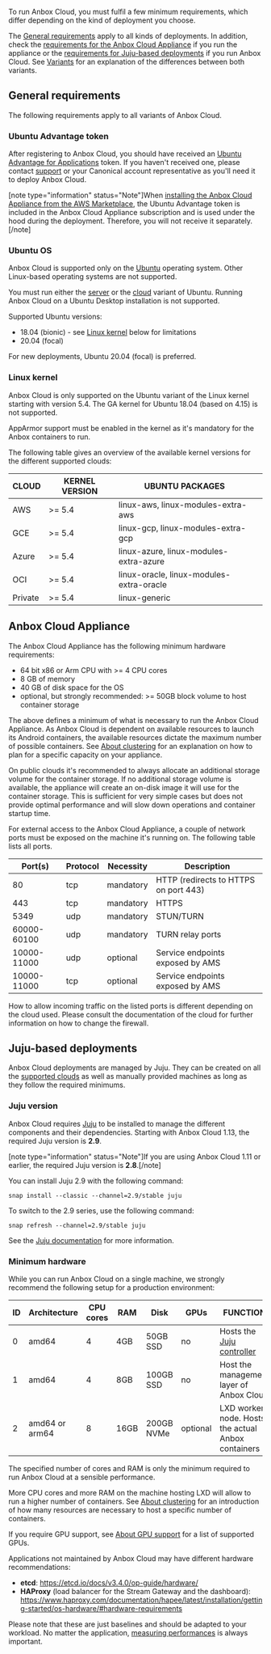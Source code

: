 To run Anbox Cloud, you must fulfil a few minimum requirements, which differ depending on the kind of deployment you choose.

The [General requirements](#general) apply to all kinds of deployments. In addition, check the [requirements for the Anbox Cloud Appliance](#appliance) if you run the appliance or the [requirements for Juju-based deployments](#juju-based) if you run Anbox Cloud. See [Variants](https://discourse.ubuntu.com/t/anbox-cloud-overview/17802#variants) for an explanation of the differences between both variants.

<a name="general"></a>
## General requirements

The following requirements apply to all variants of Anbox Cloud.

### Ubuntu Advantage token

After registering to Anbox Cloud, you should have received an [Ubuntu Advantage for Applications](https://ubuntu.com/advantage) token. If you haven't received one, please contact [support](https://support.canonical.com/) or your Canonical account representative as you'll need it to deploy Anbox Cloud.

[note type="information" status="Note"]When [installing the Anbox Cloud Appliance from the AWS Marketplace](https://discourse.ubuntu.com/t/install-appliance/22681#install-aws), the Ubuntu Advantage token is included in the Anbox Cloud Appliance subscription and is used under the hood during the deployment. Therefore, you will not receive it separately.[/note]

### Ubuntu OS

Anbox Cloud is supported only on the [Ubuntu](https://ubuntu.com/) operating system. Other Linux-based operating systems are not supported.

You must run either the [server](https://ubuntu.com/download/server) or the [cloud](https://ubuntu.com/download/cloud) variant of Ubuntu. Running Anbox Cloud on a Ubuntu Desktop installation is not supported.

Supported Ubuntu versions:

* 18.04 (bionic) - see [Linux kernel](#linux-kernel) below for limitations
* 20.04 (focal)

For new deployments, Ubuntu 20.04 (focal) is preferred.

<a name="linux-kernel"></a>
### Linux kernel

Anbox Cloud is only supported on the Ubuntu variant of the Linux kernel starting with version 5.4. The GA kernel for Ubuntu 18.04 (based on 4.15) is not supported.

AppArmor support must be enabled in the kernel as it's mandatory for the Anbox containers to run.

The following table gives an overview of the available kernel versions for the different supported clouds:

|CLOUD|KERNEL VERSION|UBUNTU PACKAGES||
| --- | --- | --- | --- |
|AWS|>= 5.4|linux-aws, linux-modules-extra-aws||
|GCE|>= 5.4|linux-gcp, linux-modules-extra-gcp||
|Azure|>= 5.4|linux-azure, linux-modules-extra-azure||
|OCI|>= 5.4|linux-oracle, linux-modules-extra-oracle||
|Private|>= 5.4|linux-generic||

<a name="appliance"></a>
## Anbox Cloud Appliance

The Anbox Cloud Appliance has the following minimum hardware requirements:

* 64 bit x86 or Arm CPU with >= 4 CPU cores
* 8 GB of memory
* 40 GB of disk space for the OS
* optional, but strongly recommended: >= 50GB block volume to host container storage

The above defines a minimum of what is necessary to run the Anbox Cloud Appliance. As Anbox Cloud is dependent on available resources to launch its Android containers, the available resources dictate the maximum number of possible containers. See [About clustering](https://discourse.ubuntu.com/t/capacity-planning/17765) for an explanation on how to plan for a specific capacity on your appliance.

On public clouds it's recommended to always allocate an additional storage volume for the container storage. If no additional storage volume is available, the appliance will create an on-disk image it will use for the container storage. This is sufficient for very simple cases but does not provide optimal performance and will slow down operations and container startup time.

For external access to the Anbox Cloud Appliance, a couple of network ports must be exposed on the machine it's running on. The following table lists all ports.

| Port(s) | Protocol | Necessity | Description |
|------------|--------------|----------------|-------------------|
| 80 | tcp | mandatory  | HTTP (redirects to HTTPS on port 443)|
| 443 | tcp | mandatory | HTTPS |
| 5349 | udp | mandatory | STUN/TURN
| 60000-60100 | udp | mandatory | TURN relay ports |
| 10000-11000 | udp | optional | Service endpoints exposed by AMS |
| 10000-11000 | tcp | optional | Service endpoints exposed by AMS |

How to allow incoming traffic on the listed ports is different depending on the cloud used. Please consult the documentation of the cloud for further information on how to change the firewall.

<a name="juju-based"></a>
## Juju-based deployments

Anbox Cloud deployments are managed by Juju. They can be created on all the [supported clouds](https://juju.is/docs/clouds) as well as manually provided machines as long as they follow the required minimums.

<a name="juju-version"></a>
### Juju version

Anbox Cloud requires [Juju](https://juju.is/) to be installed to manage the different components and their dependencies. Starting with Anbox Cloud 1.13, the required Juju version is **2.9**.

[note type="information" status="Note"]If you are using Anbox Cloud 1.11 or earlier, the required Juju version is **2.8**.[/note]

You can install Juju 2.9 with the following command:

    snap install --classic --channel=2.9/stable juju

To switch to the 2.9 series, use the following command:

    snap refresh --channel=2.9/stable juju

See the [Juju documentation](https://juju.is/docs/installing) for more information.

<a name="minimum-hardware"></a>
### Minimum hardware

While you can run Anbox Cloud on a single machine, we strongly recommend the following setup for a production environment:

ID | Architecture   | CPU cores | RAM  | Disk       | GPUs |  FUNCTION |
---|----------------|-----------|------|------------|------|------------|
0  | amd64          | 4         | 4GB  | 50GB SSD   | no   |  Hosts the  [Juju controller](https://discourse.juju.is/t/controllers/1111)  |
1  | amd64          | 4         | 8GB  | 100GB SSD  | no   |  Host the management layer of Anbox Cloud  |
2  | amd64 or arm64 | 8         | 16GB | 200GB NVMe | optional   |  LXD worker node. Hosts the actual Anbox containers  |

The specified number of cores and RAM is only the minimum required to run Anbox Cloud at a sensible performance.

More CPU cores and more RAM on the machine hosting LXD will allow to run a higher number of containers. See [About clustering](https://discourse.ubuntu.com/t/capacity-planning/17765) for an introduction of how many resources are necessary to host a specific number of containers.

If you require GPU support, see [About GPU support](https://discourse.ubuntu.com/t/gpu-support/17768) for a list of supported GPUs.

Applications not maintained by Anbox Cloud may have different hardware recommendations:
 - **etcd**: https://etcd.io/docs/v3.4.0/op-guide/hardware/
 - **HAProxy** (load balancer for the Stream Gateway and the dashboard): https://www.haproxy.com/documentation/hapee/latest/installation/getting-started/os-hardware/#hardware-requirements

Please note that these are just baselines and should be adapted to your workload. No matter the application, [measuring performances](https://discourse.ubuntu.com/t/monitoring-installation/17786) is always important.
